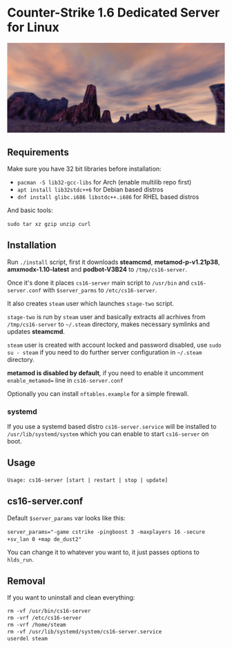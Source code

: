 # Counter-Strike 1.6 Dedicated Server for Linux

![screenshot](screenshot.jpg)

## Requirements

Make sure you have 32 bit libraries before installation:

- ```pacman -S lib32-gcc-libs``` for Arch (enable multilib repo first)
- ```apt install lib32stdc++6``` for Debian based distros
- ```dnf install glibc.i686 libstdc++.i686``` for RHEL based distros

And basic tools:

```sudo tar xz gzip unzip curl```

## Installation

Run ```./install``` script, first it downloads **steamcmd**, **metamod-p-v1.21p38**, **amxmodx-1.10-latest** and **podbot-V3B24** to ```/tmp/cs16-server```.

Once it's done it places ```cs16-server``` main script to ```/usr/bin``` and ```cs16-server.conf``` with ```$server_parms``` to ```/etc/cs16-server```.

It also creates ```steam``` user which launches ```stage-two``` script.

```stage-two``` is run by ```steam``` user and basically extracts all acrhives from ```/tmp/cs16-server``` to ```~/.steam``` directory, makes necessary symlinks and updates **steamcmd**.

```steam``` user is created with account locked and password disabled, use ```sudo su - steam``` if you need to do further server configuration in ```~/.steam``` directory.

**metamod is disabled by default**, if you need to enable it uncomment ```enable_metamod=``` line in ```cs16-server.conf```

Optionally you can install ```nftables.example``` for a simple firewall.

### systemd

If you use a systemd based distro ```cs16-server.service``` will be installed to ```/usr/lib/systemd/system``` which you can enable to start ```cs16-server``` on boot.

## Usage

```Usage: cs16-server [start | restart | stop | update]```

## cs16-server.conf

Default ```$server_params``` var looks like this:

```server_params="-game cstrike -pingboost 3 -maxplayers 16 -secure +sv_lan 0 +map de_dust2"```

You can change it to whatever you want to, it just passes options to ```hlds_run```.

## Removal

If you want to uninstall and clean everything:

```
rm -vf /usr/bin/cs16-server
rm -vrf /etc/cs16-server
rm -vrf /home/steam
rm -vf /usr/lib/systemd/system/cs16-server.service
userdel steam
```
